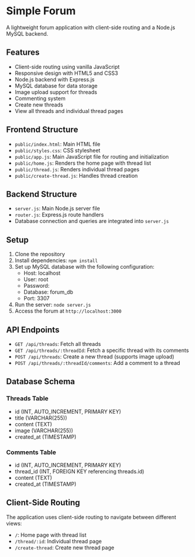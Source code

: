 
# Simple Forum

A lightweight forum application with client-side routing and a Node.js MySQL backend.

## Features

- Client-side routing using vanilla JavaScript
- Responsive design with HTML5 and CSS3
- Node.js backend with Express.js
- MySQL database for data storage
- Image upload support for threads
- Commenting system
- Create new threads
- View all threads and individual thread pages

## Frontend Structure

- `public/index.html`: Main HTML file
- `public/styles.css`: CSS stylesheet
- `public/app.js`: Main JavaScript file for routing and initialization
- `public/home.js`: Renders the home page with thread list
- `public/thread.js`: Renders individual thread pages
- `public/create-thread.js`: Handles thread creation

## Backend Structure

- `server.js`: Main Node.js server file
- `router.js`: Express.js route handlers
- Database connection and queries are integrated into `server.js`

## Setup

1. Clone the repository
2. Install dependencies: `npm install`
3. Set up MySQL database with the following configuration:
   - Host: localhost
   - User: root
   - Password: 
   - Database: forum_db
   - Port: 3307
4. Run the server: `node server.js`
5. Access the forum at `http://localhost:3000`

## API Endpoints

- `GET /api/threads`: Fetch all threads
- `GET /api/threads/:threadId`: Fetch a specific thread with its comments
- `POST /api/threads`: Create a new thread (supports image upload)
- `POST /api/threads/:threadId/comments`: Add a comment to a thread

## Database Schema

### Threads Table
- id (INT, AUTO_INCREMENT, PRIMARY KEY)
- title (VARCHAR(255))
- content (TEXT)
- image (VARCHAR(255))
- created_at (TIMESTAMP)

### Comments Table
- id (INT, AUTO_INCREMENT, PRIMARY KEY)
- thread_id (INT, FOREIGN KEY referencing threads.id)
- content (TEXT)
- created_at (TIMESTAMP)

## Client-Side Routing

The application uses client-side routing to navigate between different views:
- `/`: Home page with thread list
- `/thread/:id`: Individual thread page
- `/create-thread`: Create new thread page

